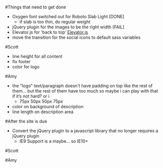 #Things that need to get done

* Oxygen font switched out for Roboto Slab Light [DONE]
  * if slab is too thin, do regular weight
* jQuery plugin for the images to be the right width [FAIL]
* Elevator.js for 'back to top' [Elevator.js](http://tholman.com/elevator.js/)
* move the transition for the social icons to default sass variables


#Scott

* line height for all content
* fix footer
* color for logo

#Amy
* the "logo" text/paragraph doesn't have padding on top like the rest of them… but the rest of them have too much so maybe i can play with that if it’s not hard? or i
  * 75px 50px 50px 75px
* color on background of description
* line length on description area

#After the site is due

* Convert the jQuery plugin to a javascript library that no longer requires a jQuery plugin
  * IE9 Support is a maybe... so IE10+


#Scott



#Amy

